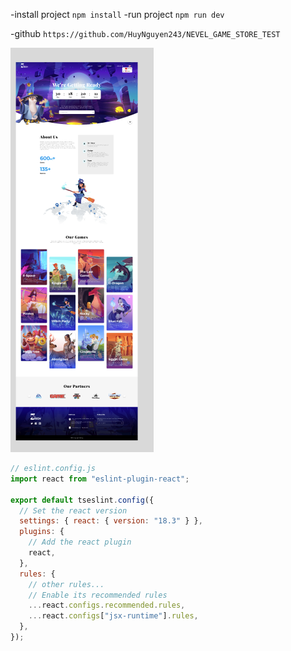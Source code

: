 -install project `npm install`
-run project `npm run dev`

-github `https://github.com/HuyNguyen243/NEVEL_GAME_STORE_TEST`

![Image](./screen.png)

```js
// eslint.config.js
import react from "eslint-plugin-react";

export default tseslint.config({
  // Set the react version
  settings: { react: { version: "18.3" } },
  plugins: {
    // Add the react plugin
    react,
  },
  rules: {
    // other rules...
    // Enable its recommended rules
    ...react.configs.recommended.rules,
    ...react.configs["jsx-runtime"].rules,
  },
});
```
